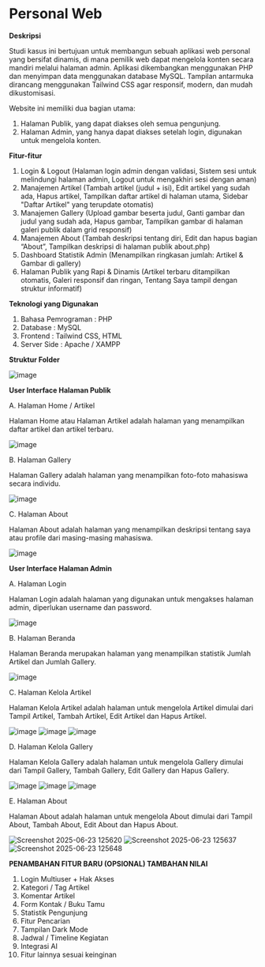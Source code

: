 # Personal Web
**Deskripsi**

Studi kasus ini bertujuan untuk membangun sebuah aplikasi web personal yang bersifat dinamis, di mana pemilik web dapat mengelola konten secara mandiri melalui halaman admin. Aplikasi dikembangkan menggunakan PHP dan menyimpan data menggunakan database MySQL. Tampilan antarmuka dirancang menggunakan Tailwind CSS agar responsif, modern, dan mudah dikustomisasi. 

Website ini memiliki dua bagian utama: 
1. Halaman Publik, yang dapat diakses oleh semua pengunjung.
2. Halaman Admin, yang hanya dapat diakses setelah login, digunakan untuk
mengelola konten.

**Fitur-fitur**
1. Login & Logout (Halaman login admin dengan validasi, Sistem sesi untuk melindungi halaman admin, Logout untuk mengakhiri sesi dengan aman)
2. Manajemen Artikel (Tambah artikel (judul + isi),  Edit artikel yang sudah ada, Hapus artikel, Tampilkan daftar artikel di halaman utama, Sidebar "Daftar Artikel" yang terupdate otomatis)
3. Manajemen Gallery (Upload gambar beserta judul, Ganti gambar dan judul yang sudah ada, Hapus gambar, Tampilkan gambar di halaman galeri publik dalam grid responsif)
4. Manajemen About (Tambah deskripsi tentang diri, Edit dan hapus bagian “About”, Tampilkan deskripsi di halaman publik about.php)
5. Dashboard Statistik Admin (Menampilkan ringkasan jumlah: Artikel & Gambar di gallery)
6. Halaman Publik yang Rapi & Dinamis (Artikel terbaru ditampilkan otomatis, Galeri responsif dan ringan, Tentang Saya tampil dengan struktur informatif)

**Teknologi yang Digunakan**
1. Bahasa Pemrograman : PHP
2. Database : MySQL
3. Frontend : Tailwind CSS, HTML
4. Server Side : Apache / XAMPP

**Struktur Folder**

![image](https://github.com/user-attachments/assets/02428f72-5d0b-406d-8f81-199eca4fbcf6)


**User Interface Halaman Publik**

A. Halaman Home / Artikel

Halaman Home atau Halaman Artikel adalah halaman yang menampilkan daftar artikel dan artikel terbaru.

![image](https://github.com/user-attachments/assets/93aa04f9-43ef-4b9f-aaec-ef53194b4164)


B. Halaman Gallery

Halaman Gallery adalah halaman yang menampilkan foto-foto mahasiswa secara individu.

![image](https://github.com/user-attachments/assets/a5d563ab-131a-4612-b0bb-1b60309a5c5e)

C. Halaman About

Halaman About adalah halaman yang menampilkan deskripsi tentang saya atau profile dari masing-masing mahasiswa.

![image](https://github.com/user-attachments/assets/ee0c199b-bb17-4650-95a2-2404ee29e51f)

**User Interface Halaman Admin**

A. Halaman Login

Halaman Login adalah halaman yang digunakan untuk mengakses halaman admin, diperlukan username dan password.

![image](https://github.com/user-attachments/assets/e58e8edf-aaea-484c-a72a-ea219819af1a)

B. Halaman Beranda

Halaman Beranda merupakan halaman yang menampilkan statistik Jumlah Artikel dan Jumlah Gallery.

![image](https://github.com/user-attachments/assets/4dfb3316-814f-46d3-8f8d-e380ba9dd4ee)


C. Halaman Kelola Artikel

Halaman Kelola Artikel adalah halaman untuk mengelola Artikel dimulai dari Tampil Artikel, Tambah Artikel, Edit Artikel dan Hapus Artikel.

![image](https://github.com/user-attachments/assets/d3f16e5d-c4c0-43d9-8788-a759cc210158)
![image](https://github.com/user-attachments/assets/fb0b4a37-772b-429b-8cf4-46108840a794)
![image](https://github.com/user-attachments/assets/b2a73d64-9a8c-42fd-903c-4d22d704b598)

D. Halaman Kelola Gallery

Halaman Kelola Gallery adalah halaman untuk mengelola Gallery dimulai dari Tampil Gallery, Tambah Gallery, Edit Gallery dan Hapus Gallery.

![image](https://github.com/user-attachments/assets/05df966c-abbd-4325-b4f7-a694d435b7fb)
![image](https://github.com/user-attachments/assets/1b255072-0584-4500-815e-e5b9f2ce1a6e)
![image](https://github.com/user-attachments/assets/5ff9ffbf-a5c0-4388-b4cf-a82c6701b8e9)

E. Halaman About

Halaman About adalah halaman untuk mengelola About dimulai dari Tampil About, Tambah About, Edit About dan Hapus About.

![Screenshot 2025-06-23 125620](https://github.com/user-attachments/assets/493bc27d-741a-49e2-bf76-8a09f2951aaa)
![Screenshot 2025-06-23 125637](https://github.com/user-attachments/assets/26138bce-c510-4a6f-ac76-a8318974b198)
![Screenshot 2025-06-23 125648](https://github.com/user-attachments/assets/5c81c9ed-d554-42df-8c82-8efa468f0c60)

**PENAMBAHAN FITUR BARU (OPSIONAL) TAMBAHAN NILAI**
1. Login Multiuser + Hak Akses
2. Kategori / Tag Artikel
3. Komentar Artikel
4. Form Kontak / Buku Tamu
5. Statistik Pengunjung
6. Fitur Pencarian
7. Tampilan Dark Mode
8. Jadwal / Timeline Kegiatan
9. Integrasi AI
10. Fitur lainnya sesuai keinginan
